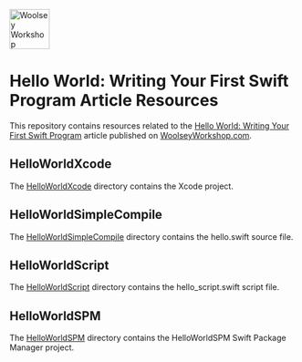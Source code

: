 <a href="https://www.woolseyworkshop.com"><img src="https://www.woolseyworkshop.com/wp-content/uploads/WWSLogoTitleLines.png" alt="Woolsey Workshop" height="70"></a>

# Hello World: Writing Your First Swift Program Article Resources

This repository contains resources related to the [Hello World: Writing Your First Swift Program](https://www.woolseyworkshop.com/2018/05/11/hello-world-writing-your-first-swift-program) article published on [WoolseyWorkshop.com](https://www.woolseyworkshop.com).

## HelloWorldXcode
The [HelloWorldXcode](HelloWorldXcode) directory contains the Xcode project.

## HelloWorldSimpleCompile
The [HelloWorldSimpleCompile](HelloWorldSimpleCompile) directory contains the hello.swift source file.

## HelloWorldScript
The [HelloWorldScript](HelloWorldScript) directory contains the hello_script.swift script file.

## HelloWorldSPM
The [HelloWorldSPM](HelloWorldSPM) directory contains the HelloWorldSPM Swift Package Manager project.

